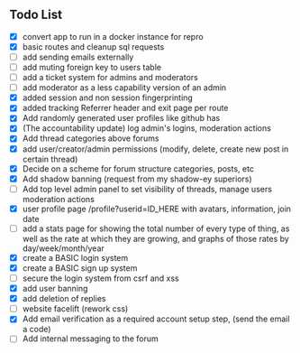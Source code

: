 ## Todo List

- [x] convert app to run in a docker instance for repro
- [x] basic routes and cleanup sql requests
- [ ] add sending emails externally
- [ ] add muting foreign key to users table
- [ ] add a ticket system for admins and moderators
- [ ] add moderator as a less capability version of an admin
- [x] added session and non session fingerprinting
- [x] added tracking Referrer header and exit page per route
- [x] Add randomly generated user profiles like github has
- [x] (The accountability update) log admin's logins, moderation actions
- [x] Add thread categories above forums
- [x] add user/creator/admin permissions (modify, delete, create new post in certain thread)
- [x] Decide on a scheme for forum structure categories, posts, etc
- [x] Add shadow banning (request from my shadow-ey superiors)
- [ ] Add top level admin panel to set visibility of threads, manage users moderation actions
- [x] user profile page /profile?userid=ID_HERE with avatars, information, join date
- [ ] add a stats page for showing the total number of every type of thing, as well as the rate at which they are growing, and graphs of those rates by day/week/month/year
- [x] create a BASIC login system
- [x] create a BASIC sign up system
- [ ] secure the login system from csrf and xss
- [x] add user banning
- [x] add deletion of replies
- [ ] website facelift (rework css)
- [x] Add email verification as a required account setup step, (send the email a code)
- [ ] Add internal messaging to the forum